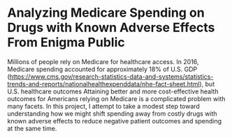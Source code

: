 #      Analyzing Medicare Spending on Drugs with Known Adverse Effects From Enigma Public        #


Millions of people rely on Medicare for healthcare access.  In 2016, Medicare spending accounted for approximately 18% of U.S. GDP (https://www.cms.gov/research-statistics-data-and-systems/statistics-trends-and-reports/nationalhealthexpenddata/nhe-fact-sheet.html), but U.S. healthcare outcomes Attaining better and more cost-effective health outcomes for Americans relying on Medicare is a complicated problem with many facets.  In this project, I attempt to take a modest step toward understanding how we might shift spending away from costly drugs with known adverse effects to reduce negative patient outcomes and spending at the same time.     
